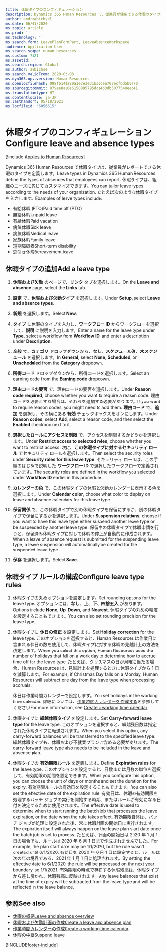 ```yaml
---
title: 休暇タイプのコンフィギュレーション
description: Dynamics 365 Human Resources で、従業員が使用できる休暇のタイプを設定します。
author: andreabichsel
ms.date: 06/01/2020
ms.topic: article
ms.prod: ''
ms.technology: ''
ms.search.form: LeavePlanFormPart, LeaveAbsenceWorkspace
audience: Application User
ms.search.scope: Human Resources
ms.custom: 7521
ms.assetid: ''
ms.search.region: Global
ms.author: anbichse
ms.search.validFrom: 2020-02-03
ms.dyn365.ops.version: Human Resources
ms.openlocfilehash: 098f614da80a1e7e3e31b30cea707ecfbd5b0a70
ms.sourcegitcommit: 879ee8a10e6158885795dce4b3db5077540eec41
ms.translationtype: HT
ms.contentlocale: ja-JP
ms.lasthandoff: 05/18/2021
ms.locfileid: "6056615"
---
```

# <a name="configure-leave-and-absence-types"></a><span data-ttu-id="3668e-103">休暇タイプのコンフィギュレーション</span><span class="sxs-lookup"><span data-stu-id="3668e-103">Configure leave and absence types</span></span>

[!include [Applies to Human Resources](../includes/applies-to-hr.md)]

<span data-ttu-id="3668e-104">Dynamics 365 Human Resources で休暇タイプは、従業員がレポートできる休暇のタイプを定義します。</span><span class="sxs-lookup"><span data-stu-id="3668e-104">Leave types in Dynamics 365 Human Resources define the types of absences that employees can report.</span></span> <span data-ttu-id="3668e-105">休暇タイプは、組織のニーズに応じてカスタマイズできます。</span><span class="sxs-lookup"><span data-stu-id="3668e-105">You can tailor leave types according to the needs of your organization.</span></span> <span data-ttu-id="3668e-106">たとえば次のような休暇タイプを入力します。</span><span class="sxs-lookup"><span data-stu-id="3668e-106">Examples of leave types include:</span></span>

- <span data-ttu-id="3668e-107">有給休暇 (PTO)</span><span class="sxs-lookup"><span data-stu-id="3668e-107">Paid time off (PTO)</span></span>
- <span data-ttu-id="3668e-108">無給休暇</span><span class="sxs-lookup"><span data-stu-id="3668e-108">Unpaid leave</span></span>
- <span data-ttu-id="3668e-109">有給休暇</span><span class="sxs-lookup"><span data-stu-id="3668e-109">Paid vacation</span></span>
- <span data-ttu-id="3668e-110">病気休暇</span><span class="sxs-lookup"><span data-stu-id="3668e-110">Sick leave</span></span>
- <span data-ttu-id="3668e-111">病気休暇</span><span class="sxs-lookup"><span data-stu-id="3668e-111">Medical leave</span></span>
- <span data-ttu-id="3668e-112">家族休暇</span><span class="sxs-lookup"><span data-stu-id="3668e-112">Family leave</span></span>
- <span data-ttu-id="3668e-113">短期障碍者</span><span class="sxs-lookup"><span data-stu-id="3668e-113">Short-term disability</span></span>
- <span data-ttu-id="3668e-114">忌引き休暇</span><span class="sxs-lookup"><span data-stu-id="3668e-114">Bereavement leave</span></span>

## <a name="add-a-leave-type"></a><span data-ttu-id="3668e-115">休暇タイプの追加</span><span class="sxs-lookup"><span data-stu-id="3668e-115">Add a leave type</span></span>

1. <span data-ttu-id="3668e-116">**休暇および欠勤** のページで、**リンク** タブを選択します。</span><span class="sxs-lookup"><span data-stu-id="3668e-116">On the **Leave and absence** page, select the **Links** tab.</span></span>

2. <span data-ttu-id="3668e-117">**設定** で、**休暇および欠勤タイプ** を選択します。</span><span class="sxs-lookup"><span data-stu-id="3668e-117">Under **Setup**, select **Leave and absence types**.</span></span>

3. <span data-ttu-id="3668e-118">**新規** を選択します。</span><span class="sxs-lookup"><span data-stu-id="3668e-118">Select **New**.</span></span>

4. <span data-ttu-id="3668e-119">**タイプ** に休暇のタイプを入力し、**ワークフロー ID** からワークフローを選択して、**説明** に説明を入力します。</span><span class="sxs-lookup"><span data-stu-id="3668e-119">Enter a name for the leave type under **Type**, select a workflow from **Workflow ID**, and enter a description under **Description**.</span></span>

5. <span data-ttu-id="3668e-120">**全般** で、**カテゴリ** ドロップダウンから、**なし**、**スケジュール済**、**未スケジュール** を選択します。</span><span class="sxs-lookup"><span data-stu-id="3668e-120">In **General**, select **None**, **Scheduled**, or **Unscheduled** from the **Category** dropdown.</span></span>

6. <span data-ttu-id="3668e-121">**所得コード** ドロップダウンから、所得コードを選択します。</span><span class="sxs-lookup"><span data-stu-id="3668e-121">Select an earning code from the **Earning code** dropdown.</span></span>

7. <span data-ttu-id="3668e-122">**理由コードの要否** で、理由コードの要否を選択します。</span><span class="sxs-lookup"><span data-stu-id="3668e-122">Under **Reason code required**, choose whether you want to require a reason code.</span></span> <span data-ttu-id="3668e-123">理由コードを必要とする場合は、それらを追加する必要があります。</span><span class="sxs-lookup"><span data-stu-id="3668e-123">If you want to require reason codes, you might need to add them.</span></span> <span data-ttu-id="3668e-124">**理由コード** で、**追加** を選択し、その横にある **有効** チェックボックスをオンにします。</span><span class="sxs-lookup"><span data-stu-id="3668e-124">Under **Reason codes**, select **Add**, select a reason code, and then select the **Enabled** checkbox next to it.</span></span>

8. <span data-ttu-id="3668e-125">**選択したロールにアクセスを制限** で、アクセスを制限するかどうかを選択します。</span><span class="sxs-lookup"><span data-stu-id="3668e-125">Under **Restrict access to selected roles**, choose whether you want to restrict access.</span></span> <span data-ttu-id="3668e-126">次に、**この休暇タイプに対するセキュリティ ロール** でセキュリティ ロールを選択します。</span><span class="sxs-lookup"><span data-stu-id="3668e-126">Then select the security roles under **Security roles for this leave type**.</span></span> <span data-ttu-id="3668e-127">セキュリティ ロールは、この手順のはじめで説明した **ワークフロー ID** で選択したワークフローで定義されています。</span><span class="sxs-lookup"><span data-stu-id="3668e-127">The security roles are defined in the workflow you selected under **Workflow ID** earlier in this procedure.</span></span>

9. <span data-ttu-id="3668e-128">**カレンダーの色** で、この休暇タイプの休暇と欠勤カレンダーに表示する色を選択します。</span><span class="sxs-lookup"><span data-stu-id="3668e-128">Under **Calendar color**, choose what color to display on leave and absence calendars for this leave type.</span></span> 

10. <span data-ttu-id="3668e-129">**保留関係** で、この休暇タイプで別の休暇タイプを保留にするか、別の休暇タイプで保留にするかを選択します。</span><span class="sxs-lookup"><span data-stu-id="3668e-129">Under **Suspension relations**, choose if you want to have this leave type either suspend another leave type or be suspended by another leave type.</span></span> <span data-ttu-id="3668e-130">保留中の休暇タイプで休暇申請を行うと、保留済み休暇タイプに対して休暇の停止が自動的に作成されます。</span><span class="sxs-lookup"><span data-stu-id="3668e-130">When a leave of absence request is submitted for the suspending leave type, a leave suspension will automatically be created for the suspended leave type.</span></span> 

10. <span data-ttu-id="3668e-131">**保存** を選択します。</span><span class="sxs-lookup"><span data-stu-id="3668e-131">Select **Save**.</span></span>

## <a name="configure-leave-type-rules"></a><span data-ttu-id="3668e-132">休暇タイプ ルールの構成</span><span class="sxs-lookup"><span data-stu-id="3668e-132">Configure leave type rules</span></span>

1. <span data-ttu-id="3668e-133">休暇タイプの丸めオプションを設定します。</span><span class="sxs-lookup"><span data-stu-id="3668e-133">Set rounding options for the leave type.</span></span> <span data-ttu-id="3668e-134">オプションには、**なし**、**上**、**下**、**四捨五入** があります。</span><span class="sxs-lookup"><span data-stu-id="3668e-134">Options include **None**, **Up**, **Down**, and **Nearest**.</span></span> <span data-ttu-id="3668e-135">休暇タイプの丸めの精度を設定することもできます。</span><span class="sxs-lookup"><span data-stu-id="3668e-135">You can also set rounding precision for the leave type.</span></span>

2. <span data-ttu-id="3668e-136">休暇タイプに **休日の修正** を設定します。</span><span class="sxs-lookup"><span data-stu-id="3668e-136">Set **Holiday correction** for the leave type.</span></span> <span data-ttu-id="3668e-137">このオプションを選択すると、Human Resources は作業日に含まれる休日の数を使用して、休暇タイプに対する休暇の見越計上の方法を決定します。</span><span class="sxs-lookup"><span data-stu-id="3668e-137">When you select this option, Human Resources uses the number of holidays that fall on a work day to determine how to accrue time off for the leave type.</span></span> <span data-ttu-id="3668e-138">たとえば、クリスマスの日が月曜に当たる場合、Human Resources は、見越計上を処理するときに休暇タイプから 1 日を減算します。</span><span class="sxs-lookup"><span data-stu-id="3668e-138">For example, if Christmas Day falls on a Monday, Human Resources will subtract one day from the leave type when processing accruals.</span></span>

   <span data-ttu-id="3668e-139">休日は作業時間カレンダーで設定します。</span><span class="sxs-lookup"><span data-stu-id="3668e-139">You set holidays in the working time calendar.</span></span> <span data-ttu-id="3668e-140">詳細については、[作業時間カレンダーを作成する](hr-leave-and-absence-working-time-calendar.md)を参照してください</span><span class="sxs-lookup"><span data-stu-id="3668e-140">For more information, see [Create a working time calendar](hr-leave-and-absence-working-time-calendar.md)</span></span>
   
 3. <span data-ttu-id="3668e-141">休暇タイプに **繰越休暇タイプ** を設定します。</span><span class="sxs-lookup"><span data-stu-id="3668e-141">Set **Carry-forward leave type** for the leave type.</span></span> <span data-ttu-id="3668e-142">このオプションを選択すると、繰越残日数は指定された休暇タイプに転送されます。</span><span class="sxs-lookup"><span data-stu-id="3668e-142">When you select this option, any carry-forward balances will be transferred to the specified leave type.</span></span> <span data-ttu-id="3668e-143">繰越休暇タイプも、休暇および不就業プランに含める必要があります。</span><span class="sxs-lookup"><span data-stu-id="3668e-143">The carry-forward leave type also needs to be included in the leave and absence plan.</span></span> 
 
 4. <span data-ttu-id="3668e-144">休暇タイプの **有効期限ルール** を定義します。</span><span class="sxs-lookup"><span data-stu-id="3668e-144">Define **Expiration rules** for the leave type.</span></span> <span data-ttu-id="3668e-145">このオプションを設定すると、日数または月数の単位を選択して、有効期限の期間を設定できます。</span><span class="sxs-lookup"><span data-stu-id="3668e-145">When you configure this option, you can choose the unit of days or months and set the duration for the expiry.</span></span> <span data-ttu-id="3668e-146">有効期限ルールの有効日を設定することもできます。</span><span class="sxs-lookup"><span data-stu-id="3668e-146">You can also set the effective date of the expiration rule.</span></span> <span data-ttu-id="3668e-147">有効日は、休暇の有効期限を処理するバッチ ジョブの実行を開始する時期、またはルールが有効になる日付を決定するために使用されます。</span><span class="sxs-lookup"><span data-stu-id="3668e-147">The effective date is used to determine when to start running the batch job that processes the leave expiration, or the date when the rule takes effect.</span></span> <span data-ttu-id="3668e-148">有効期限自体は、バッチ ジョブが処理に設定された後、常に休暇計画の開始日に実行されます。</span><span class="sxs-lookup"><span data-stu-id="3668e-148">The expiration itself will always happen on the leave plan start date once the batch job is set to process.</span></span> <span data-ttu-id="3668e-149">たとえば、計画の開始日は 2020 年 1 月 1 日の場合でも、ルールは 2020 年 6 月 1 日まで作成されませんでした。</span><span class="sxs-lookup"><span data-stu-id="3668e-149">For example, the plan start date may be 1/1/2020, but the rule wasn't created until 6/1/2020.</span></span> <span data-ttu-id="3668e-150">有効日を 2020 年 6 月 1 日に設定すると、ルールは次の年の境界である、2021 年 1 月 1 日に処理されます。</span><span class="sxs-lookup"><span data-stu-id="3668e-150">By setting the effective date to 6/1/2020, the rule will be processed on the next year boundary, so 1/1/2021.</span></span> <span data-ttu-id="3668e-151">有効期限の時点で存在する休暇残高は、休暇タイプから差し引かれ、休暇残高に反映されます。</span><span class="sxs-lookup"><span data-stu-id="3668e-151">Any leave balances that exist at the time of expiry will be subtracted from the leave type and will be reflected in the leave balance.</span></span> 
 
## <a name="see-also"></a><span data-ttu-id="3668e-152">参照</span><span class="sxs-lookup"><span data-stu-id="3668e-152">See also</span></span>

- [<span data-ttu-id="3668e-153">休暇の概要</span><span class="sxs-lookup"><span data-stu-id="3668e-153">Leave and absence overview</span></span>](hr-leave-and-absence-overview.md)
- [<span data-ttu-id="3668e-154">休暇および欠勤計画の作成</span><span class="sxs-lookup"><span data-stu-id="3668e-154">Create a leave and absence plan</span></span>](hr-leave-and-absence-plans.md)
- [<span data-ttu-id="3668e-155">作業時間カレンダーの作成</span><span class="sxs-lookup"><span data-stu-id="3668e-155">Create a working time calendar</span></span>](hr-leave-and-absence-working-time-calendar.md)
- [<span data-ttu-id="3668e-156">休暇の中断</span><span class="sxs-lookup"><span data-stu-id="3668e-156">Suspend leave</span></span>](hr-leave-and-absence-suspend-leave.md)



[!INCLUDE[footer-include](../includes/footer-banner.md)]
